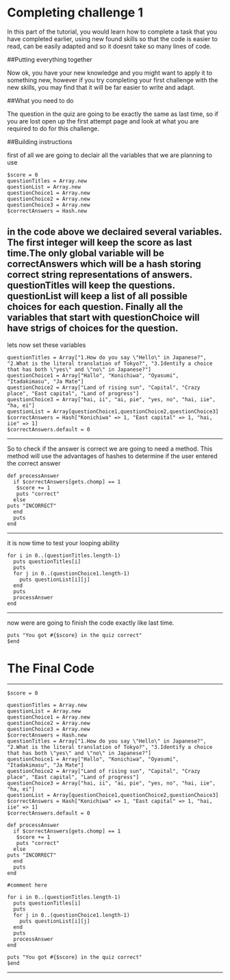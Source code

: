 # Completing challenge 1

In this part of the tutorial, you would learn how to complete a task that you have completed earlier, using new found skills so that
the code is easier to read, can be easily adapted and so it doesnt take so many lines of code.

##Putting everything together

Now ok, you have your new knowledge and you might want to apply it to something new, however if you try completing your first challenge with the new skills, you may find that it will be far easier to write and adapt.

##What you need to do

The question in the quiz are going to be exactly the same as last time, so if you are lost open up the first attempt page and look at what you are required to do for this challenge.

##Building instructions

first of all we are going to declair all the variables that we are planning to use

    $score = 0
    questionTitles = Array.new
    questionList = Array.new
    questionChoice1 = Array.new
    questionChoice2 = Array.new
    questionChoice3 = Array.new
    $correctAnswers = Hash.new

in the code above we declaired several variables. The first integer will keep the score as last time.The only global variable will be correctAnswers
which will be a hash storing correct string representations of answers. questionTitles will keep the questions.
questionList will keep a list of all possible choices for each question. Finally all the variables that start with questionChoice will have strigs of choices for the question.
----------

lets now set these variables

    questionTitles = Array["1.How do you say \"Hello\" in Japanese?", "2.What is the literal translation of Tokyo?", "3.Identify a choice that has both \"yes\" and \"no\" in Japanese?"]
    questionChoice1 = Array["Hallo", "Konichiwa", "Oyasumi", "Itadakimasu", "Ja Mate"]
    questionChoice2 = Array["Land of rising sun", "Capital", "Crazy place", "East capital", "Land of progress"]
    questionChoice3 = Array["hai, ii", "ai, pie", "yes, no", "hai, iie", "ha, ei"]
    questionList = Array[questionChoice1,questionChoice2,questionChoice3]
    $correctAnswers = Hash["Konichiwa" => 1, "East capital" => 1, "hai, iie" => 1]
    $correctAnswers.default = 0

----------
So to check if the answer is correct we are going to need a method. This method will use the advantages of hashes to determine if the user entered the correct answer

    def processAnswer
      if $correctAnswers[gets.chomp] == 1
       $score += 1
       puts "correct"
      else
    puts "INCORRECT"
      end
      puts
    end
----------
it is now time to test your looping ability

    for i in 0..(questionTitles.length-1)
      puts questionTitles[i]
      puts
      for j in 0..(questionChoice1.length-1)
        puts questionList[i][j]
      end
      puts
      processAnswer
    end
----------
now were are going to finish the code exactly like last time.

    puts "You got #{$score} in the quiz correct"
    $end


# The Final Code

----------
    $score = 0

    questionTitles = Array.new
    questionList = Array.new
    questionChoice1 = Array.new
    questionChoice2 = Array.new
    questionChoice3 = Array.new
    $correctAnswers = Hash.new
    questionTitles = Array["1.How do you say \"Hello\" in Japanese?", "2.What is the literal translation of Tokyo?", "3.Identify a choice that has both \"yes\" and \"no\" in Japanese?"]
    questionChoice1 = Array["Hallo", "Konichiwa", "Oyasumi", "Itadakimasu", "Ja Mate"]
    questionChoice2 = Array["Land of rising sun", "Capital", "Crazy place", "East capital", "Land of progress"]
    questionChoice3 = Array["hai, ii", "ai, pie", "yes, no", "hai, iie", "ha, ei"]
    questionList = Array[questionChoice1,questionChoice2,questionChoice3]
    $correctAnswers = Hash["Konichiwa" => 1, "East capital" => 1, "hai, iie" => 1]
    $correctAnswers.default = 0

    def processAnswer
      if $correctAnswers[gets.chomp] == 1
       $score += 1
       puts "correct"
      else
    puts "INCORRECT"
      end
      puts
    end

    #comment here

    for i in 0..(questionTitles.length-1)
      puts questionTitles[i]
      puts
      for j in 0..(questionChoice1.length-1)
        puts questionList[i][j]
      end
      puts
      processAnswer
    end

    puts "You got #{$score} in the quiz correct"
    $end
----------
